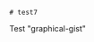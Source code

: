                                                                                                                                                                                          # test7
Test "graphical-gist"